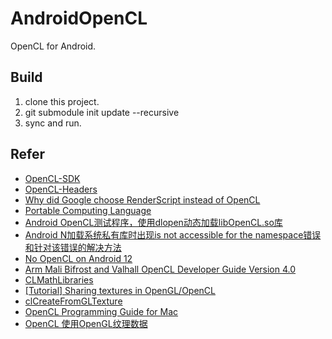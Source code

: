 # AndroidOpenCL
OpenCL for Android.

## Build
1. clone this project.
2. git submodule init update --recursive
3. sync and run.

## Refer
* [OpenCL-SDK](https://github.com/KhronosGroup/OpenCL-SDK)
* [OpenCL-Headers](https://github.com/KhronosGroup/OpenCL-Headers)
* [Why did Google choose RenderScript instead of OpenCL](https://stackoverflow.com/questions/14385843/why-did-google-choose-renderscript-instead-of-opencl)
* [Portable Computing Language](https://github.com/pocl/pocl)
* [Android OpenCL测试程序，使用dlopen动态加载libOpenCL.so库](https://blog.csdn.net/wjskeepmaking/article/details/70080315)
* [Android N加载系统私有库时出现is not accessible for the namespace错误和针对该错误的解决方法](https://blog.csdn.net/wjskeepmaking/article/details/70153995)
* [No OpenCL on Android 12](https://issuetracker.google.com/issues/183419289)
* [Arm Mali Bifrost and Valhall OpenCL Developer Guide Version 4.0](https://developer.arm.com/documentation/101574/0400/Using-OpenCL-extensions/Inter-operation-with-EGL/EGL-images)
* [CLMathLibraries](https://github.com/clMathLibraries)
* [[Tutorial] Sharing textures in OpenGL/OpenCL](http://digital-thinking.de/tutorial-gameoflife-openglopencl/)
* [clCreateFromGLTexture](https://man.opencl.org/clCreateFromGLTexture.html)
* [OpenCL Programming Guide for Mac](https://developer.apple.com/library/archive/documentation/Performance/Conceptual/OpenCL_MacProgGuide/shareGroups/shareGroups.html)
* [OpenCL 使用OpenGL纹理数据](https://deepinout.com/opencl/opencl-interoperates-with-opengl/opencl-clcreatefromgltexture.html)
